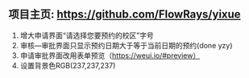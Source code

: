 ## 项目主页: https://github.com/FlowRays/yixue
1. 增大申请界面“请选择您要预约的校区”字号
2. 审核—审批界面只显示预约日期大于等于当前日期的预约(done yzy)
3. 申请审批界面改用表单预览（https://weui.io/#preview）
4. 设置背景色RGB(237,237,237)
